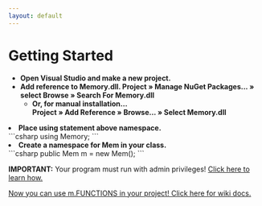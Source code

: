 ```yaml
---
layout: default
---
```


# [](#header-1)Getting Started

<ul>
<li style="font-weight:bold;">Open Visual Studio and make a new project.</li>
<li style="font-weight:bold;">Add reference to Memory.dll.
<span class="highlight_this">Project</span> » <span class="highlight_this">Manage NuGet Packages...</span> » <span class="highlight_this">select Browse</span> » <span class="highlight_this">Search For Memory.dll</span>
<ul>
<li style="font-weight:bold;">Or, for manual installation...</li>
<span class="highlight_this">Project</span> » <span class="highlight_this">Add Reference</span> » <span class="highlight_this">Browse...</span> » <span class="highlight_this">Select Memory.dll</span>
</ul>
</li>
</ul>
<li style="font-weight:bold;">Place using statement above namespace.</li>
```csharp
using Memory;
```
<li style="font-weight:bold;">Create a namespace for Mem in your class.</li>
```csharp
public Mem m = new Mem();
```


<span style="font-weight:bold;">IMPORTANT:</span> Your program must run with admin privileges! <a href="https://github.com/erfg12/memory.dll/wiki/Administrative-Privileges">Click here to learn how.</a>

<a href="https://github.com/erfg12/memory.dll/wiki" target="_BLANK">Now you can use m.FUNCTIONS in your project! Click here for wiki docs.</a>
